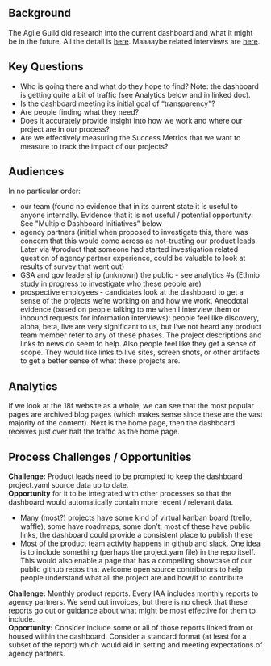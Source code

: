 ## Background

The Agile Guild did research into the current dashboard and what it might be in the future. All the detail is [here](https://docs.google.com/document/d/1H8Jq40_CYpmOjiXQZxBxZotyzZQmtS0i3-rLN2yZqYY/edit#). Maaaaybe related interviews are [here](https://drive.google.com/drive/folders/0B_n2YScccqDXa283dS1yOUo3NEk).

## Key Questions

- Who is going there and what do they hope to find?  Note: the dashboard is getting quite a bit of traffic (see Analytics below and in linked doc).
- Is the dashboard meeting its initial goal of “transparency"?
- Are people finding what they need?  
- Does it accurately provide insight into how we work and where our project are in our process?  
- Are we effectively measuring the Success Metrics that we want to measure to track the impact of our projects?

## Audiences

In no particular order:

- our team (found no evidence that in its current state it is useful to anyone internally. Evidence that it is not useful / potential opportunity: See "Multiple Dashboard Initiatives” below
- agency partners (initial when proposed to investigate this, there was concern that this would come across as not-trusting our product leads.  Later via #product that someone had started investigation related question of agency partner experience, could be valuable to look at results of survey that went out)
- GSA and gov leadership (unknown)
the public - see analytics #s (Ethnio study in progress to investigate who these people are)
- prospective employees - candidates look at the dashboard to get a sense of the projects we’re working on and how we work.  Anecdotal evidence (based on people talking to me when I interview them or inbound requests for information interviews): people feel like discovery, alpha, beta, live are very significant to us, but I’ve not heard any product team member refer to any of these phases.  The project descriptions and links to news do seem to help.  Also people feel like they get a sense of scope.  They would like links to live sites, screen shots, or other artifacts to get a better sense of what these projects are.

## Analytics

If we look at the 18f website as a whole, we can see that the most popular pages are archived blog pages (which makes sense since these are the vast majority of the content).  Next is the home page, then the dashboard receives just over half the traffic as the home page.

## Process Challenges / Opportunities
**Challenge:** Product leads need to be prompted to keep the dashboard project.yaml source data up to date.   
**Opportunity** for it to be integrated with other processes so that the dashboard would automatically contain more recent / relevant data.
- Many (most?) projects have some kind of virtual kanban board (trello, waffle), some have roadmaps, some don’t, most of these have public links, the dashboard could provide a consistent place to publish these
- Most of the product team activity happens in github and slack.  One idea is to include something (perhaps the project.yam file) in the repo itself.  This would also enable a page that has a compelling showcase of our public github repos that welcome open source contributors to help people understand what all the project are and how/if to contribute.

**Challenge:** Monthly product reports. Every IAA includes monthly reports to agency partners.  We send out invoices, but there is no check that these reports go out or guidance about what might be most effective for them to include.  
**Opportunity:** Consider include some or all of those reports linked from or housed within the dashboard.  Consider a standard format (at least for a subset of the report) which would aid in setting and meeting expectations of agency partners.
